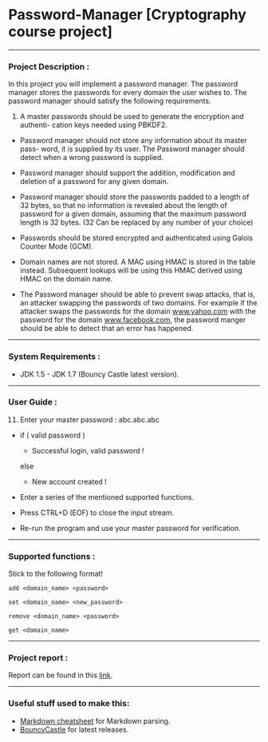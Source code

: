# Password-Manager [Cryptography course project]

-------------------
### Project Description :

In this project you will implement a password manager. The password manager
stores the passwords for every domain the user wishes to. The password manager
should satisfy the following requirements.


1. A master passwords should be used to generate the encryption and authenti-
cation keys needed using PBKDF2.

* Password manager should not store any information about its master pass-
word, it is supplied by its user. The Password manager should detect when a
wrong password is supplied.

* Password manager should support the addition, modification and deletion of
a password for any given domain.

* Password manager should store the passwords padded to a length of 32 bytes,
so that no information is revealed about the length of password for a given
domain, assuming that the maximum password length is 32 bytes. (32 Can
be replaced by any number of your choice)

* Passwords should be stored encrypted and authenticated using Galois Counter
Mode (GCM).

* Domain names are not stored. A MAC using HMAC is stored in the table
instead. Subsequent lookups will be using this HMAC derived using HMAC
on the domain name.

* The Password manager should be able to prevent swap attacks, that is, an
attacker swapping the passwords of two domains. For example if the attacker
swaps the passwords for the domain www.yahoo.com with the password for
the domain www.facebook.com, the password manger should be able to detect
that an error has happened.

-------------------
### System Requirements :

 * JDK 1.5 - JDK 1.7 (Bouncy Castle latest version).

-------------------
### User Guide : 

11. Enter your master password : 
	abc.abc.abc

* if ( valid password ) 
	* Successful login, valid password !
  
  else
   * New account created !

* Enter a series of the mentioned supported functions.

* Press CTRL+D (EOF) to close the input stream.

* Re-run the program and use your master password for verification.

-------------------

###  Supported functions :

Stick to the following format!

```
add <domain_name> <password>
```

```
set <domain_name> <new_password>
```

```
remove <domain_name> <password>
```

```
get <domain_name>
```

-------------------
 
###  Project report :

Report can be found in this [link](https://github.com/jbt/markdown-editor).

-------------------

### Useful stuff used to make this:

 * [Markdown cheatsheet](https://github.com/adam-p/markdown-here/wiki/Markdown-Cheatsheet) for Markdown parsing.
 * [BouncyCastle](http://www.bouncycastle.org/latest_releases.html) for latest releases.
